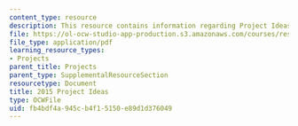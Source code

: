 ```yaml
---
content_type: resource
description: This resource contains information regarding Project Ideas document.
file: https://ol-ocw-studio-app-production.s3.amazonaws.com/courses/res-9-003-brains-minds-and-machines-summer-course-summer-2015/fb4bdf4a945cb4f15150e89d1d376049_MITRES_9_003SUM15_proj.pdf
file_type: application/pdf
learning_resource_types:
- Projects
parent_title: Projects
parent_type: SupplementalResourceSection
resourcetype: Document
title: 2015 Project Ideas
type: OCWFile
uid: fb4bdf4a-945c-b4f1-5150-e89d1d376049
---
```

